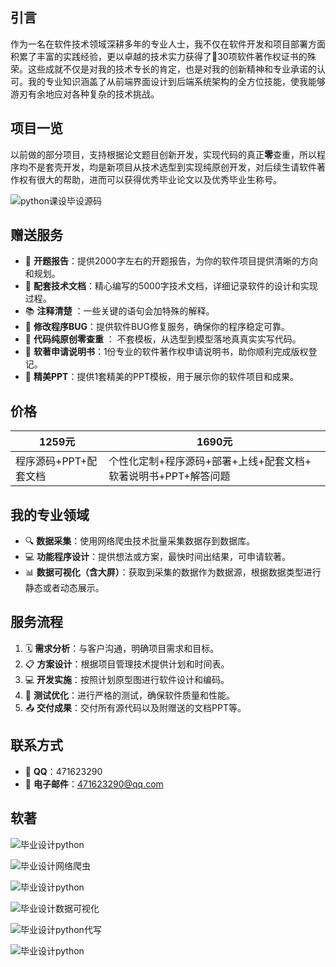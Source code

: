 ## 引言

作为一名在软件技术领域深耕多年的专业人士，我不仅在软件开发和项目部署方面积累了丰富的实践经验，更以卓越的技术实力获得了🏅30项软件著作权证书的殊荣。这些成就不仅是对我的技术专长的肯定，也是对我的创新精神和专业承诺的认可。我的专业知识涵盖了从前端界面设计到后端系统架构的全方位技能，使我能够游刃有余地应对各种复杂的技术挑战。

##  项目一览

以前做的部分项目，支持根据论文题目创新开发，实现代码的真正**零**查重，所以程序均不是套壳开发，均是新项目从技术选型到实现纯原创开发，对后续生请软件著作权有很大的帮助，进而可以获得优秀毕业论文以及优秀毕业生称号。

![python课设毕设源码](img/item.jpg)

## 赠送服务

- 📄 **开题报告**：提供2000字左右的开题报告，为你的软件项目提供清晰的方向和规划。
- 📘 **配套技术文档**：精心编写的5000字技术文档，详细记录软件的设计和实现过程。
- 📚 **注释清楚** ：一些关键的语句会加特殊的解释。
- 🐞 **修改程序BUG**：提供软件BUG修复服务，确保你的程序稳定可靠。
- 🤔 **代码纯原创零查重** ： 不套模板，从选型到模型落地真真实实写代码。
- 📄 **软著申请说明书**：1份专业的软件著作权申请说明书，助你顺利完成版权登记。
- 🎨 **精美PPT**：提供1套精美的PPT模板，用于展示你的软件项目和成果。



## 价格

| 1259元                | 1690元                                                       |
| --------------------- | ------------------------------------------------------------ |
| 程序源码+PPT+配套文档 | 个性化定制+程序源码+部署+上线+配套文档+ 软著说明书+PPT+解答问题 |

## 我的专业领域

- 🔍 **数据采集**：使用网络爬虫技术批量采集数据存到数据库。
- 💻 **功能程序设计**：提供想法或方案，最快时间出结果，可申请软著。
- 📊 **数据可视化（含大屏）**：获取到采集的数据作为数据源，根据数据类型进行静态或者动态展示。



## 服务流程

1. 🗓️ **需求分析**：与客户沟通，明确项目需求和目标。
2. 📋 **方案设计**：根据项目管理技术提供计划和时间表。
3. 💻 **开发实施**：按照计划原型图进行软件设计和编码。
4. 🔧 **测试优化**：进行严格的测试，确保软件质量和性能。
5. 📤 **交付成果**：交付所有源代码以及附赠送的文档PPT等。

## 联系方式

- 🔖 **QQ**：471623290 
- 📧 **电子邮件**：471623290@qq.com

## 软著

![毕业设计python](img/1.png)

 ![毕业设计网络爬虫](img/2.png)

 ![毕业设计python](img/3.png)

![毕业设计数据可视化](img/4.png) 



![毕业设计python代写](img/6.png)

![毕业设计python](img/7.png) 
